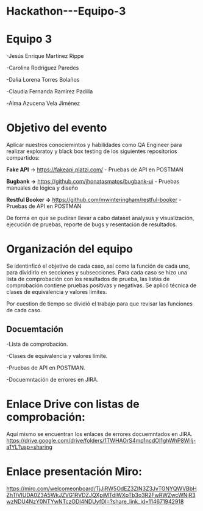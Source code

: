 # Hackathon---Equipo-3

# Equipo 3
  -Jesús Enrique Martínez Rippe
  
  -Carolina Rodriguez Paredes
  
  -Dalia Lorena Torres Bolaños 
 
  -Claudia Fernanda Ramírez Padilla
 
  -Alma Azucena Vela Jiménez

# Objetivo del evento
Aplicar nuestros conociemintos y habilidades como QA Engineer para realizar exploratoy y black box testing de los siguientes repositorios compartidos:

**Fake API** → https://fakeapi.platzi.com/ - Pruebas de API en POSTMAN

**Bugbank →** https://github.com/jhonatasmatos/bugbank-ui - Pruebas manuales de lógica y diseño

**Restful Booker →** https://github.com/mwinteringham/restful-booker - Pruebas de API en POSTMAN

De forma en que se pudiran llevar a cabo dataset analysus y visualización, ejecución de pruebas, reporte de bugs y resentación de resultados.

# Organización del equipo
Se identinficó el objetivo de cada caso, así como la función de cada uno, para dividirlo en secciones y subsecciones.
Para cada caso se hizo una lista de comprobación con los resultados de prueba, las listas de comprobación contiene pruebas positivas y negativas.
Se aplicó técnica de clases de equivalencia y valores límites.

Por cuestion de tiempo se dividió el trabajo para que revisar las funciones de cada caso.

## Docuemtación

-Lista de comprobación.

-Clases de equivalencia y valores límite.

-Pruebas de API en POSTMAN.

-Docuemntación de errores en JIRA.



# Enlace Drive con listas de comprobación:
Aquí mismo se encuentran los enlaces de errores docuemntados en JIRA.
https://drive.google.com/drive/folders/1TWHAOrS4mp1ncdOI1ghWhP8WlIj-a1YL?usp=sharing

# Enlace presentación Miro:
https://miro.com/welcomeonboard/TjJjRW5OdEZ3ZlN3Z3JvTGNYQWVBbHZhTlVIUDA0Z3A5WkJZVG1RVDZJQXpiMTdiWXpTb3o3R2FwRWZwcWNjR3wzNDU4NzY0NTYwNTczODI4NDUyfDI=?share_link_id=114671942918



